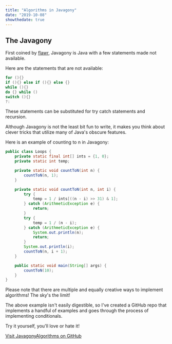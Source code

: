```yaml
---
title: "Algorithms in Javagony"
date: "2019-10-08"
showthedate: true
---
```


<script async src="https://buttons.github.io/buttons.js"></script>

## The Javagony

First coined by [flawr](https://chat.stackexchange.com/users/122082/flawr),
Javagony is Java with a few statements made not available.

Here are the statements that are not available:

```java
for (){}
if (){} else if (){} else {}
while (){}
do {} while ()
switch (){}
?:
```

These statements can be substituted for try catch statements and recursion.

Although Javagony is not the least bit fun to write, it makes you think about
clever tricks that utilize many of Java's obscure features.

Here is an example of counting to n in Javagony:

```java {linenos=table}
public class Loops {
    private static final int[] ints = {1, 0};
    private static int temp;

    private static void countToN(int n) {
        countToN(n, 1);
    }

    private static void countToN(int n, int i) {
        try {
            temp = 1 / ints[((n - i) >> 31) & 1];
        } catch (ArithmeticException e) {
            return;
        }
        try {
            temp = 1 / (n - i);
        } catch (ArithmeticException e) {
            System.out.println(n);
            return;
        }
        System.out.println(i);
        countToN(n, i + 1);
    }

    public static void main(String[] args) {
        countToN(10);
    }
}
```

Please note that there are multiple and equally creative ways to implement algorithms! The sky's the limit!

The above example isn't easily digestible, so I've created a GitHub repo that implements a handful of examples and goes through the process of implementing conditionals.

Try it yourself, you'll love or hate it!

<a class="github-button" href="https://github.com/darenliang/JavagonyAlgorithms" data-size="large" aria-label="Visit JavagonyAlgorithms on GitHub">
Visit JavagonyAlgorithms on GitHub</a>
